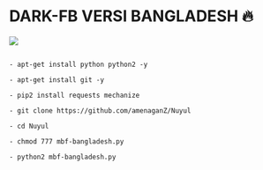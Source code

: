 # DARK-FB VERSI BANGLADESH 🔥
<img src ="https://github.com/amenaganZ/Nuyul/blob/master/IMG_20200508_022046.jpg">

```- apt-get update && pkg upgrade -y

- apt-get install python python2 -y

- apt-get install git -y

- pip2 install requests mechanize

- git clone https://github.com/amenaganZ/Nuyul

- cd Nuyul

- chmod 777 mbf-bangladesh.py

- python2 mbf-bangladesh.py
```
